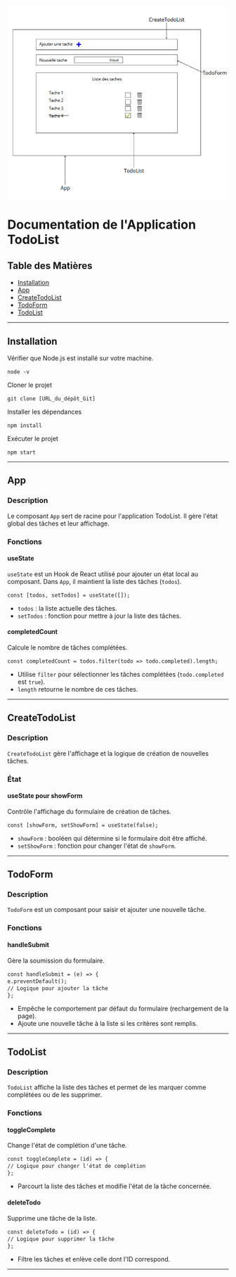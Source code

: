 ![Schema des composants](./todoList.PNG)

# Documentation de l'Application TodoList

## Table des Matières

- [Installation](#installation)
- [App](#app)
- [CreateTodoList](#createtodolist)
- [TodoForm](#todoform)
- [TodoList](#todolist)

---

## Installation

Vérifier que Node.js est installé sur votre machine.

```
node -v
```

Cloner le projet

```
git clone [URL_du_dépôt_Git]
```

Installer les dépendances

```
npm install
```

Exécuter le projet

```
npm start
```

---

## App

### Description

Le composant `App` sert de racine pour l'application TodoList. Il gère l'état global des tâches et leur affichage.

### Fonctions

#### useState

`useState` est un Hook de React utilisé pour ajouter un état local au composant. Dans `App`, il maintient la liste des tâches (`todos`).

```
const [todos, setTodos] = useState([]);
```

- `todos` : la liste actuelle des tâches.
- `setTodos` : fonction pour mettre à jour la liste des tâches.

#### completedCount

Calcule le nombre de tâches complétées.

```
const completedCount = todos.filter(todo => todo.completed).length;
```

- Utilise `filter` pour sélectionner les tâches complétées (`todo.completed` est `true`).
- `length` retourne le nombre de ces tâches.

---

## CreateTodoList

### Description

`CreateTodoList` gère l'affichage et la logique de création de nouvelles tâches.

### État

#### useState pour showForm

Contrôle l'affichage du formulaire de création de tâches.

```
const [showForm, setShowForm] = useState(false);
```

- `showForm` : booléen qui détermine si le formulaire doit être affiché.
- `setShowForm` : fonction pour changer l'état de `showForm`.

---

## TodoForm

### Description

`TodoForm` est un composant pour saisir et ajouter une nouvelle tâche.

### Fonctions

#### handleSubmit

Gère la soumission du formulaire.

```
const handleSubmit = (e) => {
e.preventDefault();
// Logique pour ajouter la tâche
};
```

- Empêche le comportement par défaut du formulaire (rechargement de la page).
- Ajoute une nouvelle tâche à la liste si les critères sont remplis.

---

## TodoList

### Description

`TodoList` affiche la liste des tâches et permet de les marquer comme complétées ou de les supprimer.

### Fonctions

#### toggleComplete

Change l'état de complétion d'une tâche.

```
const toggleComplete = (id) => {
// Logique pour changer l'état de complétion
};
```

- Parcourt la liste des tâches et modifie l'état de la tâche concernée.

#### deleteTodo

Supprime une tâche de la liste.

```
const deleteTodo = (id) => {
// Logique pour supprimer la tâche
};
```

- Filtre les tâches et enlève celle dont l'ID correspond.

---
